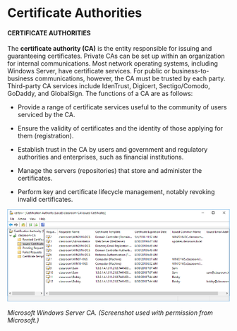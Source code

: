 # Certificate Authorities

#### CERTIFICATE AUTHORITIES

The **certificate authority (CA)** is the entity responsible for issuing and guaranteeing certificates. Private CAs can be set up within an organization for internal communications. Most network operating systems, including Windows Server, have certificate services. For public or business-to-business communications, however, the CA must be trusted by each party. Third-party CA services include IdenTrust, Digicert, Sectigo/Comodo, GoDaddy, and GlobalSign. The functions of a CA are as follows:

-   Provide a range of certificate services useful to the community of users serviced by the CA.
    
-   Ensure the validity of certificates and the identity of those applying for them (registration).
    
-   Establish trust in the CA by users and government and regulatory authorities and enterprises, such as financial institutions.
    
-   Manage the servers (repositories) that store and administer the certificates.
    
-   Perform key and certificate lifecycle management, notably revoking invalid certificates.

![](./img/certiau.png)

_Microsoft Windows Server CA. (Screenshot used with permission from Microsoft.)_